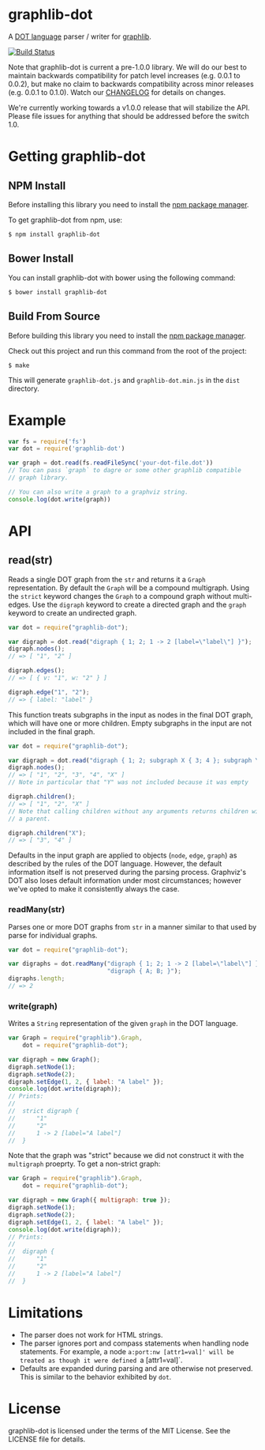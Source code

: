# graphlib-dot

A [DOT language](http://www.graphviz.org/content/dot-language) parser / writer for [graphlib](https://github.com/cpettitt/graphlib).

[![Build Status](https://secure.travis-ci.org/cpettitt/graphlib-dot.png)](http://travis-ci.org/cpettitt/graphlib-dot)

Note that graphlib-dot is current a pre-1.0.0 library. We will do our best to
maintain backwards compatibility for patch level increases (e.g. 0.0.1 to
0.0.2), but make no claim to backwards compatibility across minor releases (e.g.
0.0.1 to 0.1.0). Watch our [CHANGELOG](CHANGELOG.md) for details on changes.

We're currently working towards a v1.0.0 release that will stabilize the API.
Please file issues for anything that should be addressed before the switch 1.0.

# Getting graphlib-dot

## NPM Install

Before installing this library you need to install the [npm package manager].

To get graphlib-dot from npm, use:

    $ npm install graphlib-dot

## Bower Install

You can install graphlib-dot with bower using the following command:

    $ bower install graphlib-dot

## Build From Source

Before building this library you need to install the [npm package manager].

Check out this project and run this command from the root of the project:

    $ make

This will generate `graphlib-dot.js` and `graphlib-dot.min.js` in the `dist` directory.

# Example

``` js
var fs = require('fs')
var dot = require('graphlib-dot')

var graph = dot.read(fs.readFileSync('your-dot-file.dot'))
// Tou can pass `graph` to dagre or some other graphlib compatible
// graph library.

// You can also write a graph to a graphviz string.
console.log(dot.write(graph))
```

# API

## read(str)

Reads a single DOT graph from the `str` and returns it a `Graph`
representation. By default the `Graph` will be a compound multigraph. Using the
`strict` keyword changes the `Graph` to a compound graph without multi-edges.
Use the `digraph` keyword to create a directed graph and the `graph` keyword to
create an undirected graph.

```js
var dot = require("graphlib-dot");

var digraph = dot.read("digraph { 1; 2; 1 -> 2 [label=\"label\"] }");
digraph.nodes();
// => [ "1", "2" ]

digraph.edges();
// => [ { v: "1", w: "2" } ]

digraph.edge("1", "2");
// => { label: "label" }
```

This function treats subgraphs in the input as nodes in the final DOT graph,
which will have one or more children. Empty subgraphs in the input are not
included in the final graph.

```js
var dot = require("graphlib-dot");

var digraph = dot.read("digraph { 1; 2; subgraph X { 3; 4 }; subgraph Y {} }");
digraph.nodes();
// => [ "1", "2", "3", "4", "X" ]
// Note in particular that "Y" was not included because it was empty

digraph.children();
// => [ "1", "2", "X" ]
// Note that calling children without any arguments returns children without
// a parent.

digraph.children("X");
// => [ "3", "4" ]
```

Defaults in the input graph are applied to objects (`node`, `edge`, `graph`) as
described by the rules of the DOT language. However, the default information
itself is not preserved during the parsing process. Graphviz's DOT also loses
default information under most circumstances; however we've opted to make it
consistently always the case.

### readMany(str)

Parses one or more DOT graphs from `str` in a manner similar to that used
by parse for individual graphs.

```js
var dot = require("graphlib-dot");

var digraphs = dot.readMany("digraph { 1; 2; 1 -> 2 [label=\"label\"] }\n" +
                            "digraph { A; B; }");
digraphs.length;
// => 2
```

### write(graph)

Writes a `String` representation of the given `graph` in the DOT language.

```js
var Graph = require("graphlib").Graph,
    dot = require("graphlib-dot");

var digraph = new Graph();
digraph.setNode(1);
digraph.setNode(2);
digraph.setEdge(1, 2, { label: "A label" });
console.log(dot.write(digraph));
// Prints:
//
//  strict digraph {
//      "1"
//      "2"
//      1 -> 2 [label="A label"]
//  }
```

Note that the graph was "strict" because we did not construct it with the `multigraph` proeprty. To get a non-strict graph:

```js
var Graph = require("graphlib").Graph,
    dot = require("graphlib-dot");

var digraph = new Graph({ multigraph: true });
digraph.setNode(1);
digraph.setNode(2);
digraph.setEdge(1, 2, { label: "A label" });
console.log(dot.write(digraph));
// Prints:
//
//  digraph {
//      "1"
//      "2"
//      1 -> 2 [label="A label"]
//  }
```

# Limitations

* The parser does not work for HTML strings.
* The parser ignores port and compass statements when handling node statements.
  For example, a node `a:port:nw [attr1=val]' will be treated as though it were
  defined `a [attr1=val]`.
* Defaults are expanded during parsing and are otherwise not preserved. This is
  similar to the behavior exhibited by `dot`.

# License

graphlib-dot is licensed under the terms of the MIT License. See the LICENSE file
for details.

[npm package manager]: http://npmjs.org/
